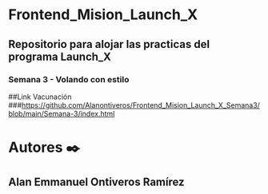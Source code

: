 # Frontend_Mision_Launch_X

## Repositorio para alojar las practicas del programa Launch_X

### Semana 3 - Volando con estilo

##Link Vacunación
###https://github.com/Alanontiveros/Frontend_Mision_Launch_X_Semana3/blob/main/Semana-3/index.html


# Autores ✒️


## Alan Emmanuel Ontiveros Ramírez
